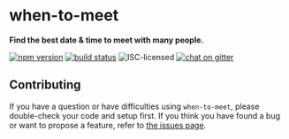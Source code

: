 # when-to-meet

**Find the best date & time to meet with many people.**

[![npm version](https://img.shields.io/npm/v/when-to-meet.svg)](https://www.npmjs.com/package/when-to-meet)
[![build status](https://api.travis-ci.org/derhuerst/when-to-meet.svg?branch=master)](https://travis-ci.org/derhuerst/when-to-meet)
![ISC-licensed](https://img.shields.io/github/license/derhuerst/when-to-meet.svg)
[![chat on gitter](https://badges.gitter.im/derhuerst.svg)](https://gitter.im/derhuerst)


## Contributing

If you have a question or have difficulties using `when-to-meet`, please double-check your code and setup first. If you think you have found a bug or want to propose a feature, refer to [the issues page](https://github.com/derhuerst/when-to-meet/issues).
